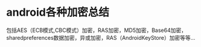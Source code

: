 # android各种加密总结
包括AES（ECB模式,CBC模式）加密，RAS加密，MD5加密，Base64加密，sharedpreferences数据加密，异或加密，RAS（AndroidKeyStore）加密等等...